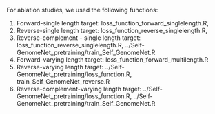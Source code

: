 For ablation studies, we used the following functions:

1. Forward-single length target: loss_function_forward_singlelength.R,
2. Reverse-single length target: loss_function_reverse_singlelength.R,
3. Reverse-complement - single length target: loss_function_reverse_singlelength.R, ../Self-GenomeNet_pretraining/train_Self_GenomeNet.R
4. Forward-varying length target: loss_function_forward_multilength.R
5. Reverse-varying length target: ../Self-GenomeNet_pretraining/loss_function.R, train_Self_GenomeNet_reverse.R
6. Reverse-complement-varying length target: ../Self-GenomeNet_pretraining/loss_function.R, ../Self-GenomeNet_pretraining/train_Self_GenomeNet.R
